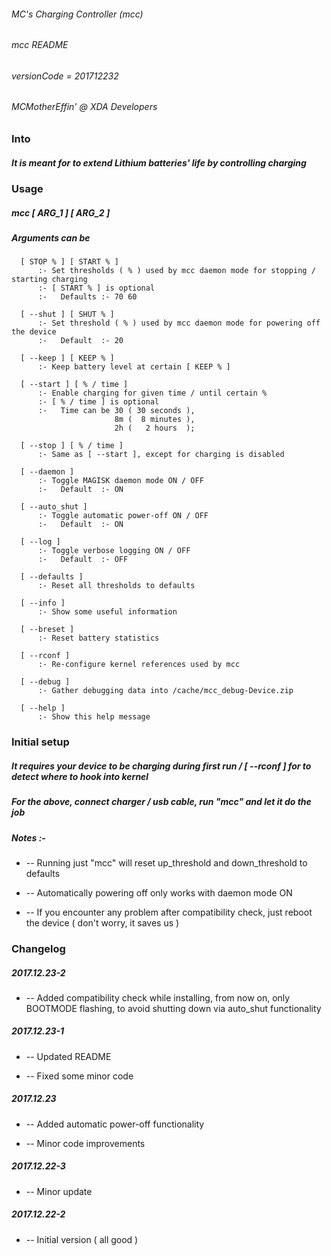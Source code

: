 ###### MC's Charging Controller (mcc)
###### mcc README
###### versionCode = 201712232
###### MCMotherEffin' @ XDA Developers


### Into


##### It is meant for to extend Lithium batteries' life by controlling charging


### Usage

##### mcc [ ARG_1 ] [ ARG_2 ]

##### Arguments can be

      [ STOP % ] [ START % ]
          :- Set thresholds ( % ) used by mcc daemon mode for stopping / starting charging
          :- [ START % ] is optional
          :-   Defaults :- 70 60

      [ --shut ] [ SHUT % ]
          :- Set threshold ( % ) used by mcc daemon mode for powering off the device
          :-   Default  :- 20

      [ --keep ] [ KEEP % ]
          :- Keep battery level at certain [ KEEP % ]

      [ --start ] [ % / time ]
          :- Enable charging for given time / until certain % 
          :- [ % / time ] is optional
          :-   Time can be 30 ( 30 seconds ),
                           8m (  8 minutes ),
                           2h (   2 hours  );

      [ --stop ] [ % / time ]
          :- Same as [ --start ], except for charging is disabled

      [ --daemon ]
          :- Toggle MAGISK daemon mode ON / OFF
          :-   Default  :- ON

      [ --auto_shut ]
          :- Toggle automatic power-off ON / OFF
          :-   Default  :- ON

      [ --log ]
          :- Toggle verbose logging ON / OFF
          :-   Default  :- OFF

      [ --defaults ]
          :- Reset all thresholds to defaults

      [ --info ]
          :- Show some useful information

      [ --breset ]
          :- Reset battery statistics

      [ --rconf ]
          :- Re-configure kernel references used by mcc

      [ --debug ]
          :- Gather debugging data into /cache/mcc_debug-Device.zip

      [ --help ]
          :- Show this help message


### Initial setup


##### It requires your device to be charging during first run / [ --rconf ] for to detect where to hook into kernel

##### For the above, connect charger / usb cable, run "mcc" and let it do the job

##### Notes :- 

*    --  Running just "mcc" will reset up_threshold and down_threshold to defaults

*    --  Automatically powering off only works with daemon mode ON

*    --  If you encounter any problem after compatibility check, just reboot the device ( don't worry, it saves us )

### Changelog

##### 2017.12.23-2

*  -- Added compatibility check while installing, from now on, only BOOTMODE flashing, to avoid shutting down via auto_shut functionality

##### 2017.12.23-1

*  -- Updated README

*  -- Fixed some minor code

##### 2017.12.23

*  -- Added automatic power-off functionality

*  -- Minor code improvements

##### 2017.12.22-3

*  -- Minor update

##### 2017.12.22-2

*  -- Initial version ( all good )
